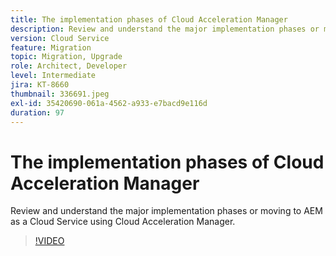 ```yaml
---
title: The implementation phases of Cloud Acceleration Manager
description: Review and understand the major implementation phases or moving to AEM as a Cloud Service using Cloud Acceleration Manager.
version: Cloud Service
feature: Migration
topic: Migration, Upgrade
role: Architect, Developer
level: Intermediate
jira: KT-8660
thumbnail: 336691.jpeg
exl-id: 35420690-061a-4562-a933-e7bacd9e116d
duration: 97
---
```

# The implementation phases of Cloud Acceleration Manager

Review and understand the major implementation phases or moving to AEM as a Cloud Service using Cloud Acceleration Manager.

>[!VIDEO](https://video.tv.adobe.com/v/336691?quality=12&learn=on)
